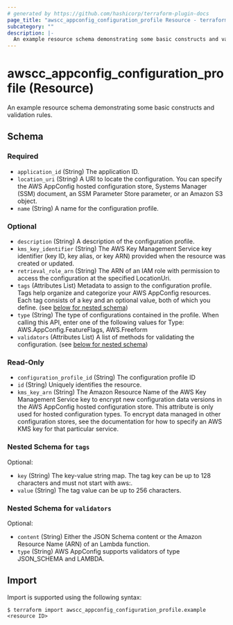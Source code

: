 ```yaml
---
# generated by https://github.com/hashicorp/terraform-plugin-docs
page_title: "awscc_appconfig_configuration_profile Resource - terraform-provider-awscc"
subcategory: ""
description: |-
  An example resource schema demonstrating some basic constructs and validation rules.
---
```


# awscc_appconfig_configuration_profile (Resource)

An example resource schema demonstrating some basic constructs and validation rules.



<!-- schema generated by tfplugindocs -->
## Schema

### Required

- `application_id` (String) The application ID.
- `location_uri` (String) A URI to locate the configuration. You can specify the AWS AppConfig hosted configuration store, Systems Manager (SSM) document, an SSM Parameter Store parameter, or an Amazon S3 object.
- `name` (String) A name for the configuration profile.

### Optional

- `description` (String) A description of the configuration profile.
- `kms_key_identifier` (String) The AWS Key Management Service key identifier (key ID, key alias, or key ARN) provided when the resource was created or updated.
- `retrieval_role_arn` (String) The ARN of an IAM role with permission to access the configuration at the specified LocationUri.
- `tags` (Attributes List) Metadata to assign to the configuration profile. Tags help organize and categorize your AWS AppConfig resources. Each tag consists of a key and an optional value, both of which you define. (see [below for nested schema](#nestedatt--tags))
- `type` (String) The type of configurations contained in the profile. When calling this API, enter one of the following values for Type: AWS.AppConfig.FeatureFlags, AWS.Freeform
- `validators` (Attributes List) A list of methods for validating the configuration. (see [below for nested schema](#nestedatt--validators))

### Read-Only

- `configuration_profile_id` (String) The configuration profile ID
- `id` (String) Uniquely identifies the resource.
- `kms_key_arn` (String) The Amazon Resource Name of the AWS Key Management Service key to encrypt new configuration data versions in the AWS AppConfig hosted configuration store. This attribute is only used for hosted configuration types. To encrypt data managed in other configuration stores, see the documentation for how to specify an AWS KMS key for that particular service.

<a id="nestedatt--tags"></a>
### Nested Schema for `tags`

Optional:

- `key` (String) The key-value string map. The tag key can be up to 128 characters and must not start with aws:.
- `value` (String) The tag value can be up to 256 characters.


<a id="nestedatt--validators"></a>
### Nested Schema for `validators`

Optional:

- `content` (String) Either the JSON Schema content or the Amazon Resource Name (ARN) of an Lambda function.
- `type` (String) AWS AppConfig supports validators of type JSON_SCHEMA and LAMBDA.

## Import

Import is supported using the following syntax:

```shell
$ terraform import awscc_appconfig_configuration_profile.example <resource ID>
```
